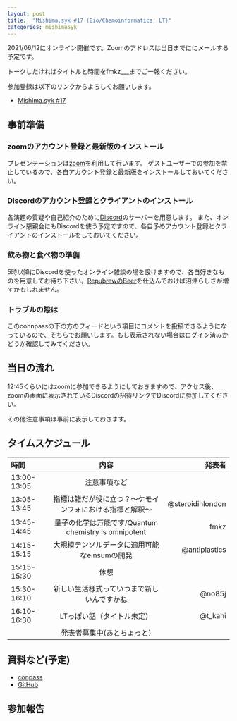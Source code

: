 ```yaml
---
layout: post
title:  "Mishima.syk #17 (Bio/Chemoinformatics, LT)"
categories: mishimasyk
---
```


2021/06/12にオンライン開催です。Zoomのアドレスは当日までににメールする予定です。

トークしたければタイトルと時間をfmkz___までご一報ください。

参加登録は以下のリンクからよろしくお願いします。

- [Mishima.syk #17](https://connpass.com/event/212884/)

## 事前準備

### zoomのアカウント登録と最新版のインストール

プレゼンテーションは[zoom](https://zoom.us/jp-jp/meetings.html)を利用して行います。
ゲストユーザーでの参加を禁止しているので、各自アカウント登録と最新版をインストールしておいてください。

### Discordのアカウント登録とクライアントのインストール

各演題の質疑や自己紹介のために[Discord](https://discord.com/)のサーバーを用意します。
また、オンライン懇親会にもDiscordを使う予定ですので、各自予めアカウント登録とクライアントのインストールをしておいてください。

### 飲み物と食べ物の準備

5時以降にDiscordを使ったオンライン雑談の場を設けますので、各自好きなものを用意してお待ち下さい。[RepubrewのBeer](https://repubrew.stores.jp/)を仕込んでおけば沼津らしさが増すかもしれません。

### トラブルの際は

このconnpassの下の方のフィードという項目にコメントを投稿できるようになっているので、そちらでお願いします。もし表示されない場合はログイン済みかどうか確認してみてください。


## 当日の流れ

12:45くらいにはzoomに参加できるようにしておきますので、アクセス後、zoomの画面に表示されているDiscordの招待リンクでDiscordに参加してください。

その他注意事項は事前に表示しておきます。


## タイムスケジュール

| 時間 | 内容| 発表者 |
|:------------ |:--------------:| ------------:|
|13:00-13:05|注意事項など||
|13:05-13:45|指標は雑だが役に立つ？〜ケモインフォにおける指標と解釈〜|@steroidinlondon|
|13:45-14:45|量子の化学は万能です/Quantum chemistry is omnipotent|fmkz|
|14:15-15:15|大規模テンソルデータに適用可能なeinsumの開発|@antiplastics|
|15:15-15:30|休憩||
|15:30-16:10|新しい生活様式っていつまで新しいんですかね|@no85j|
|16:10-16:30|LTっぽい話（タイトル未定）|@t_kahi|
||発表者募集中(あとちょっと)||

## 資料など(予定)

- [conpass](https://connpass.com/event/212884/presentation/)
- [GitHub](https://github.com/Mishima-syk/17)

## 参加報告

